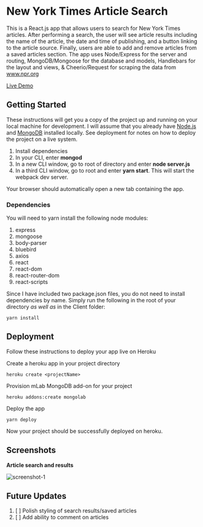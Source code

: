 # New York Times Article Search

This is a React.js app that allows users to search for New York Times articles. After performing a search, the user will see article results including the name of the article, the date and time of publishing, and a button linking to the article source. Finally, users are able to add and remove articles from a saved articles section. The app uses Node/Express for the server and routing, MongoDB/Mongoose for the database and models, Handlebars for the layout and views, & Cheerio/Request for scraping the data from www.npr.org

[Live Demo](https://new-york-times-react-app.herokuapp.com/)

## Getting Started

These instructions will get you a copy of the project up and running on your local machine for development. I will assume that you already have [Node.js](https://nodejs.org/en/) and [MongoDB](https://www.mongodb.com/) installed locally. See deployment for notes on how to deploy the project on a live system.

1. Install dependencies
2. In your CLI, enter **mongod**
3. In a new CLI window, go to root of directory and enter **node server.js**
4. In a third CLI window, go to root and enter **yarn start**. This will start the webpack dev server.

Your browser should automatically open a new tab containing the app.

### Dependencies

You will need to yarn install the following node modules:

1. express
2. mongoose
3. body-parser
4. bluebird
5. axios
6. react
7. react-dom
8. react-router-dom
9. react-scripts

Since I have included two package.json files, you do not need to install dependencies by name. Simply run the following in the root of your directory *as well as* in the Client folder:

```
yarn install
```

## Deployment

Follow these instructions to deploy your app live on Heroku

Create a heroku app in your project directory
```
heroku create <projectName>
```

Provision mLab MongoDB add-on for your project
```
heroku addons:create mongolab
```

Deploy the app
```
yarn deploy
```

Now your project should be successfully deployed on heroku.

## Screenshots

**Article search and results**

![screenshot-1](https://i.imgur.com/eiN3oU2.png)

## Future Updates

1. [ ] Polish styling of search results/saved articles
2. [ ] Add ability to comment on articles
